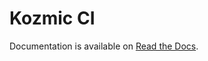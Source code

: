 Kozmic CI
=========

Documentation is available on [Read the Docs](https://kozmic-ci.readthedocs.io/en/latest/index.html).
